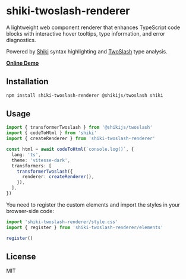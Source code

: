 # shiki-twoslash-renderer

A lightweight web component renderer that enhances TypeScript code blocks with interactive hover tooltips, type information, and error diagnostics.

Powered by [Shiki](https://shiki.style/) syntax highlighting and [TwoSlash](https://twoslash.netlify.app/) type analysis.

**[Online Demo](https://shiki-twoslash-renderer.vercel.app/)**

## Installation

```bash
npm install shiki-twoslash-renderer @shikijs/twoslash shiki
```

## Usage

```ts
import { transformerTwoslash } from '@shikijs/twoslash'
import { codeToHtml } from 'shiki'
import { createRenderer } from 'shiki-twoslash-renderer'

const html = await codeToHtml(`console.log()`, {
  lang: 'ts',
  theme: 'vitesse-dark',
  transformers: [
    transformerTwoslash({
      renderer: createRenderer(),
    }),
  ],
})
```

You need to register the custom elements and import the styles in your browser-side code:

```ts
import 'shiki-twoslash-renderer/style.css'
import { register } from 'shiki-twoslash-renderer/elements'

register()
```

## License

MIT
